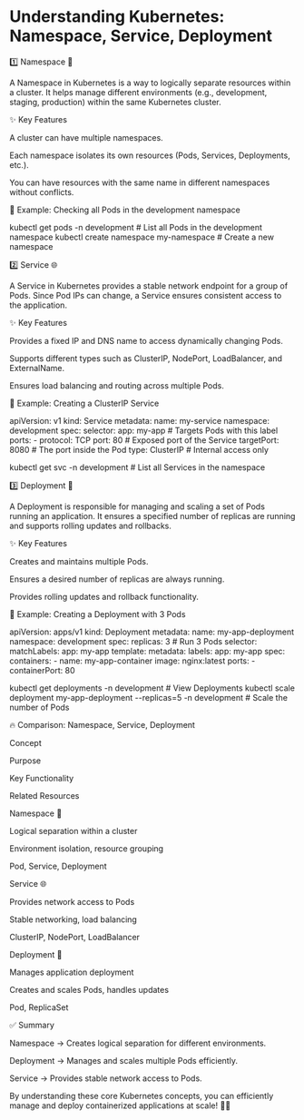 # Understanding Kubernetes: Namespace, Service, Deployment

1️⃣ Namespace 🏢

A Namespace in Kubernetes is a way to logically separate resources within a cluster. It helps manage different environments (e.g., development, staging, production) within the same Kubernetes cluster.

✨ Key Features

A cluster can have multiple namespaces.

Each namespace isolates its own resources (Pods, Services, Deployments, etc.).

You can have resources with the same name in different namespaces without conflicts.

📌 Example: Checking all Pods in the development namespace

kubectl get pods -n development  # List all Pods in the development namespace
kubectl create namespace my-namespace  # Create a new namespace

2️⃣ Service 🌐

A Service in Kubernetes provides a stable network endpoint for a group of Pods. Since Pod IPs can change, a Service ensures consistent access to the application.

✨ Key Features

Provides a fixed IP and DNS name to access dynamically changing Pods.

Supports different types such as ClusterIP, NodePort, LoadBalancer, and ExternalName.

Ensures load balancing and routing across multiple Pods.

📌 Example: Creating a ClusterIP Service

apiVersion: v1
kind: Service
metadata:
  name: my-service
  namespace: development
spec:
  selector:
    app: my-app  # Targets Pods with this label
  ports:
    - protocol: TCP
      port: 80  # Exposed port of the Service
      targetPort: 8080  # The port inside the Pod
  type: ClusterIP  # Internal access only

kubectl get svc -n development  # List all Services in the namespace

3️⃣ Deployment 🚀

A Deployment is responsible for managing and scaling a set of Pods running an application. It ensures a specified number of replicas are running and supports rolling updates and rollbacks.

✨ Key Features

Creates and maintains multiple Pods.

Ensures a desired number of replicas are always running.

Provides rolling updates and rollback functionality.

📌 Example: Creating a Deployment with 3 Pods

apiVersion: apps/v1
kind: Deployment
metadata:
  name: my-app-deployment
  namespace: development
spec:
  replicas: 3  # Run 3 Pods
  selector:
    matchLabels:
      app: my-app
  template:
    metadata:
      labels:
        app: my-app
    spec:
      containers:
        - name: my-app-container
          image: nginx:latest
          ports:
            - containerPort: 80

kubectl get deployments -n development  # View Deployments
kubectl scale deployment my-app-deployment --replicas=5 -n development  # Scale the number of Pods

🔥 Comparison: Namespace, Service, Deployment

Concept

Purpose

Key Functionality

Related Resources

Namespace 🏢

Logical separation within a cluster

Environment isolation, resource grouping

Pod, Service, Deployment

Service 🌐

Provides network access to Pods

Stable networking, load balancing

ClusterIP, NodePort, LoadBalancer

Deployment 🚀

Manages application deployment

Creates and scales Pods, handles updates

Pod, ReplicaSet

✅ Summary

Namespace → Creates logical separation for different environments.

Deployment → Manages and scales multiple Pods efficiently.

Service → Provides stable network access to Pods.

By understanding these core Kubernetes concepts, you can efficiently manage and deploy containerized applications at scale! 🚀💡